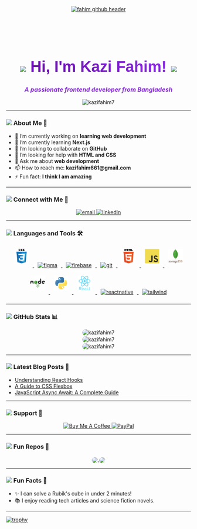 <div align="center">
  <a href="#">
    <img src="https://i.postimg.cc/268ZpHZ3/Red-and-Black-Photo-Heavy-Natural-Disaster-Generic-Crisis-Hub-Linked-In-Banner.png" width="800" alt="fahim github header"/>
  </a>
</div>

<br><br><br>

<h1 align="center" style="font-size: 3em; font-family: 'Arial', sans-serif;">
  <img src="https://media.giphy.com/media/hvRJCLFzcasrR4ia7z/giphy.gif" width="35">
  <span style="background: linear-gradient(90deg, #6a0dad, #8a2be2); -webkit-background-clip: text; color: transparent;">Hi, I'm Kazi Fahim!</span>
  <img src="https://media.giphy.com/media/hvRJCLFzcasrR4ia7z/giphy.gif" width="35">
</h1>
<h3 align="center" style="color: #8a2be2; font-style: italic;">A passionate frontend developer from Bangladesh</h3>

<p align="center">
  <img src="https://komarev.com/ghpvc/?username=kazifahim7&label=Profile%20views&color=8a2be2&style=flat-square" alt="kazifahim7" />
</p>

---

### <img src="https://media.giphy.com/media/2UijVNSdwdfLAJf2Fv/giphy.gif" width="40"> About Me 🚀
<ul>
  <li>🔭 I’m currently working on <b>learning web development</b></li>
  <li>🌱 I’m currently learning <b>Next.js</b></li>
  <li>👯 I’m looking to collaborate on <b>GitHub</b></li>
  <li>🤝 I’m looking for help with <b>HTML and CSS</b></li>
  <li>💬 Ask me about <b>web development</b></li>
  <li>📫 How to reach me: <b>kazifahim661@gmail.com</b></li>
  <li>⚡ Fun fact: <b>I think I am amazing</b></li>
</ul>

---

### <img src="https://media.giphy.com/media/3o7qE1YN7aBOFPRw8E/giphy.gif" width="40"> Connect with Me 🤝
<p align="center">
  <a href="mailto:kazifahim661@gmail.com">
    <img src="https://img.shields.io/badge/Email-D14836?style=for-the-badge&logo=gmail&logoColor=white" alt="email"/>
  </a>
  <a href="https://www.linkedin.com/in/kazi-fahim/">
    <img src="https://img.shields.io/badge/LinkedIn-0077B5?style=for-the-badge&logo=linkedin&logoColor=white" alt="linkedin"/>
  </a>
  <!-- Add other social media links here with similar badges -->
</p>

---

### <img src="https://media.giphy.com/media/26gJyINf7ny7A6Nuw/giphy.gif" width="40"> Languages and Tools 🛠
<p align="center">
 
  <a href="https://www.w3schools.com/css/" target="_blank" rel="noreferrer">
    <img src="https://raw.githubusercontent.com/devicons/devicon/master/icons/css3/css3-original-wordmark.svg" alt="css3" width="40" height="40" style="margin: 10px; animation: rotate 4s infinite;"/>
  </a>
 

  <a href="https://www.figma.com/" target="_blank" rel="noreferrer">
    <img src="https://www.vectorlogo.zone/logos/figma/figma-icon.svg" alt="figma" width="40" height="40" style="margin: 10px; animation: shake 3s infinite;"/>
  </a>
  <a href="https://firebase.google.com/" target="_blank" rel="noreferrer">
    <img src="https://www.vectorlogo.zone/logos/firebase/firebase-icon.svg" alt="firebase" width="40" height="40" style="margin: 10px; animation: bounce 2s infinite;"/>
  </a>
  <a href="https://git-scm.com/" target="_blank" rel="noreferrer">
    <img src="https://www.vectorlogo.zone/logos/git-scm/git-scm-icon.svg" alt="git" width="40" height="40" style="margin: 10px; animation: rotate 4s infinite;"/>
  </a>
  <a href="https://www.w3.org/html/" target="_blank" rel="noreferrer">
    <img src="https://raw.githubusercontent.com/devicons/devicon/master/icons/html5/html5-original-wordmark.svg" alt="html5" width="40" height="40" style="margin: 10px; animation: shake 3s infinite;"/>
  </a>
  <a href="https://developer.mozilla.org/en-US/docs/Web/JavaScript" target="_blank" rel="noreferrer">
    <img src="https://raw.githubusercontent.com/devicons/devicon/master/icons/javascript/javascript-original.svg" alt="javascript" width="40" height="40" style="margin: 10px; animation: bounce 2s infinite;"/>
  </a>
  <a href="https://www.mongodb.com/" target="_blank" rel="noreferrer">
    <img src="https://raw.githubusercontent.com/devicons/devicon/master/icons/mongodb/mongodb-original-wordmark.svg" alt="mongodb" width="40" height="40" style="margin: 10px; animation: rotate 4s infinite;"/>
  </a>
  <a href="https://nodejs.org" target="_blank" rel="noreferrer">
    <img src="https://raw.githubusercontent.com/devicons/devicon/master/icons/nodejs/nodejs-original-wordmark.svg" alt="nodejs" width="40" height="40" style="margin: 10px; animation: shake 3s infinite;"/>
  </a>
  <a href="https://www.python.org" target="_blank" rel="noreferrer">
    <img src="https://raw.githubusercontent.com/devicons/devicon/master/icons/python/python-original.svg" alt="python" width="40" height="40" style="margin: 10px; animation: bounce 2s infinite;"/>
  </a>
  <a href="https://reactjs.org/" target="_blank" rel="noreferrer">
    <img src="https://raw.githubusercontent.com/devicons/devicon/master/icons/react/react-original-wordmark.svg" alt="react" width="40" height="40" style="margin: 10px; animation: rotate 4s infinite;"/>
  </a>
  <a href="https://reactnative.dev/" target="_blank" rel="noreferrer">
    <img src="https://reactnative.dev/img/header_logo.svg" alt="reactnative" width="40" height="40" style="margin: 10px; animation: shake 3s infinite;"/>
  </a>
  <a href="https://tailwindcss.com/" target="_blank" rel="noreferrer">
    <img src="https://www.vectorlogo.zone/logos/tailwindcss/tailwindcss-icon.svg" alt="tailwind" width="40" height="40" style="margin: 10px; animation: bounce 2s infinite;"/>
  </a>
</p>

---

### <img src="https://media.giphy.com/media/l378uJHLBz24Prq3G/giphy.gif" width="40"> GitHub Stats 📊
<p align="center">
  <img align="center" src="https://github-readme-stats.vercel.app/api?username=kazifahim7&show_icons=true&theme=radical" alt="kazifahim7" style="border-radius: 10px;"/>
  <br>
  <img align="center" src="https://github-readme-streak-stats.herokuapp.com/?user=kazifahim7&theme=radical" alt="kazifahim7" style="border-radius: 10px;"/>
  <br>
  <img align="center" src="https://github-readme-stats.vercel.app/api/top-langs/?username=kazifahim7&layout=compact&theme=radical" alt="kazifahim7" style="border-radius: 10px;"/>
</p>

---

### <img src="https://media.giphy.com/media/4Zo41lhzKt6iZ8xff9/giphy.gif" width="40"> Latest Blog Posts 📃
<!-- BLOG-POST-LIST:START -->
- [Understanding React Hooks](https://yourblog.com/react-hooks)
- [A Guide to CSS Flexbox](https://yourblog.com/css-flexbox)
- [JavaScript Async Await: A Complete Guide](https://yourblog.com/js-async-await)
<!-- BLOG-POST-LIST:END -->

---

### <img src="https://media.giphy.com/media/26gJyINf7ny7A6Nuw/giphy.gif" width="40"> Support 💖
<p align="center">
  <a href="https://www.buymeacoffee.com/kazifahim" target="_blank">
    <img src="https://img.shields.io/badge/Buy_Me_A_Coffee-FFDD00?style=for-the-badge&logo=buy-me-a-coffee&logoColor=black" alt="Buy Me A Coffee" />
  </a>
  <a href="https://paypal.me/kazifahim" target="_blank">
    <img src="https://img.shields.io/badge/PayPal-00457C?style=for-the-badge&logo=paypal&logoColor=white" alt="PayPal" />
  </a>
</p>

---

### <img src="https://media.giphy.com/media/Ri2TUcKlaOcaDBxFpY/giphy.gif" width="40"> Fun Repos 🌟
<p align="center">
  <a href="https://github.com/kazifahim/awesome-project">
    <img align="center" src="https://github-readme-stats.vercel.app/api/pin/?username=kazifahim7&repo=awesome-project&theme=radical" style="border-radius: 10px;" />
  </a>
  <a href="https://github.com/kazifahim/cool-repo">
    <img align="center" src="https://github-readme-stats.vercel.app/api/pin/?username=kazifahim7&repo=cool-repo&theme=radical" style="border-radius: 10px;" />
  </a>
</p>

---

### <img src="https://media.giphy.com/media/l4FGzMHLh8EWbjuRm/giphy.gif" width="40"> Fun Facts 🎉
<ul>
  <li>✨ I can solve a Rubik's cube in under 2 minutes!</li>
  <li>📚 I enjoy reading tech articles and science fiction novels.</li>
</ul>

---
[![trophy](https://github-profile-trophy.vercel.app/?username=ryo-ma&theme=darkhub)](https://github.com/ryo-ma/github-profile-trophy)

